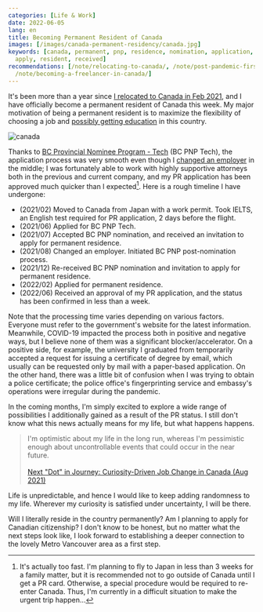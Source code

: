 ```yaml
---
categories: [Life & Work]
date: 2022-06-05
lang: en
title: Becoming Permanent Resident of Canada
images: [/images/canada-permanent-residency/canada.jpg]
keywords: [canada, permanent, pnp, residence, nomination, application, invitation,
  apply, resident, received]
recommendations: [/note/relocating-to-canada/, /note/post-pandemic-first-international-trip/,
  /note/becoming-a-freelancer-in-canada/]
---
```


It's been more than a year since [I relocated to Canada in Feb 2021](/note/relocating-to-canada/), and I have officially become a permanent resident of Canada this week. My major motivation of being a permanent resident is to maximize the flexibility of choosing a job and [possibly getting education](/note/goes-back-to-school/) in this country.

![canada](/images/canada-permanent-residency/canada.jpg)

Thanks to [BC Provincial Nominee Program - Tech](https://www.welcomebc.ca/Immigrate-to-B-C/Skills-Immigration) (BC PNP Tech), the application process was very smooth even though I [changed an employer](/note/td-to-amazon/) in the middle; I was fortunately able to work with highly supportive attorneys both in the previous and current company, and my PR application has been approved much quicker than I expected[^1]. Here is a rough timeline I have undergone:

- (2021/02) Moved to Canada from Japan with a work permit. Took IELTS, an English test required for PR application, 2 days before the flight.
- (2021/06) Applied for BC PNP Tech.
- (2021/07) Accepted BC PNP nomination, and received an invitation to apply for permanent residence.
- (2021/08) Changed an employer. Initiated BC PNP post-nomination process.
- (2021/12) Re-received BC PNP nomination and invitation to apply for permanent residence.
- (2022/02) Applied for permanent residence.
- (2022/06) Received an approval of my PR application, and the status has been confirmed in less than a week.

Note that the processing time varies depending on various factors. Everyone must refer to the government's website for the latest information. Meanwhile, COVID-19 impacted the process both in positive and negative ways, but I believe none of them was a significant blocker/accelerator. On a positive side, for example, the university I graduated from temporarily accepted a request for issuing a certificate of degree by email, which usually can be requested only by mail with a paper-based application. On the other hand, there was a little bit of confusion when I was trying to obtain a police certificate; the police office's fingerprinting service and embassy's operations were irregular during the pandemic.

In the coming months, I'm simply excited to explore a wide range of possibilities I additionally gained as a result of the PR status. I still don't know what this news actually means for my life, but what happens happens.

> I'm optimistic about my life in the long run, whereas I'm pessimistic enough about uncontrollable events that could occur in the near future.<br/><br/>[Next "Dot" in Journey: Curiosity-Driven Job Change in Canada (Aug 2021)](/note/td-to-amazon/)

Life is unpredictable, and hence I would like to keep adding randomness to my life. Wherever my curiosity is satisfied under uncertainty, I will be there.

Will I literally reside in the country permanently? Am I planning to apply for Canadian citizenship? I don't know to be honest, but no matter what the next steps look like, I look forward to establishing a deeper connection to the lovely Metro Vancouver area as a first step.

[^1]: It's actually too fast. I'm planning to fly to Japan in less than 3 weeks for a family matter, but it is recommended not to go outside of Canada until I get a PR card. Otherwise, a special procedure would be required to re-enter Canada. Thus, I'm currently in a difficult situation to make the urgent trip happen...
